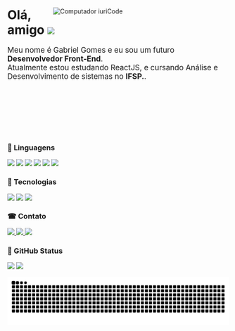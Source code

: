 <div>
    <img src="https://raw.githubusercontent.com/MicaelliMedeiros/micaellimedeiros/master/image/computer-illustration.png" min-width="400px" max-width="400px" width="400px" align="right" alt="Computador iuriCode">
    <div>
    <h1>Olá, amigo <img src="https://media.giphy.com/media/hvRJCLFzcasrR4ia7z/giphy.gif" width="28"></h1>
        <p align="left" style="font-size: 17px"> 
          Meu nome é Gabriel Gomes e eu sou um futuro <strong>Desenvolvedor Front-End</strong>.<br>
          Atualmente estou estudando ReactJS, e cursando Análise e Desenvolvimento de sistemas no <strong>IFSP.</strong>.
        </p>
    </div>
</div>

<br><br>
<br><br>
<br><br>

<div>
  <h3>🦄 Linguagens</h3>
  <img src="https://img.shields.io/badge/Python-3776AB?style=for-the-badge&logo=python&logoColor=white" />
  <img src="https://img.shields.io/badge/JavaScript-F7DF1E?style=for-the-badge&logo=javascript&logoColor=black" />
  <img src="https://img.shields.io/badge/C-00599C?style=for-the-badge&logo=c&logoColor=white" />
  <img src="https://img.shields.io/badge/Java-ED8B00?style=for-the-badge&logo=java&logoColor=white" />
  <img src="https://img.shields.io/badge/HTML5-E34F26?style=for-the-badge&logo=html5&logoColor=white" />
  <img src="https://img.shields.io/badge/CSS3-1572B6?style=for-the-badge&logo=css3&logoColor=white" />
</div>

<div>
    <h3>💼 Tecnologias</h3>
    <img src="https://img.shields.io/badge/React-20232A?style=for-the-badge&logo=react&logoColor=61DAFB" />
    <img src="https://img.shields.io/badge/Flask-000000?style=for-the-badge&logo=flask&logoColor=white" />
    <img src="https://img.shields.io/badge/styled--components-DB7093?style=for-the-badge&logo=styled-components&logoColor=white" />
</div>

<div>
    <h3>☎ Contato</h3>
    <a href="#" alt="Linkedin">
        <img src="https://img.shields.io/badge/LinkedIn-0077B5?style=for-the-badge&logo=linkedin&logoColor=white&link=https://www.linkedin.com/in/gabriel-gomes-0a1552210/" />
    </a>
    <a href="#" alt="Linkedin">
        <img src="https://img.shields.io/badge/GitHub-100000?style=for-the-badge&logo=github&logoColor=white&link=https://github.com/Bielgomes" />
    </a>
    <a href="#" alt="Linkedin">
        <img src="https://img.shields.io/badge/Discord-5662F6?style=for-the-badge&logo=discord&logoColor=white&link=https://discord.gg/caX4KbKBM7" />
    </a>
</div>

<div>
    <h3>🖖 GitHub Status</h3>
    <img src="https://github-readme-stats.vercel.app/api?username=Bielgomes&show_icons=true&theme=tokyonight" width="400">
    <img src="https://github-readme-stats.vercel.app/api/top-langs/?username=Bielgomes&layout=compact&theme=tokyonight" width="335">
</div>

![Snake animation](https://github.com/bielgomes/bielgomes/blob/output/github-contribution-grid-snake.svg)
